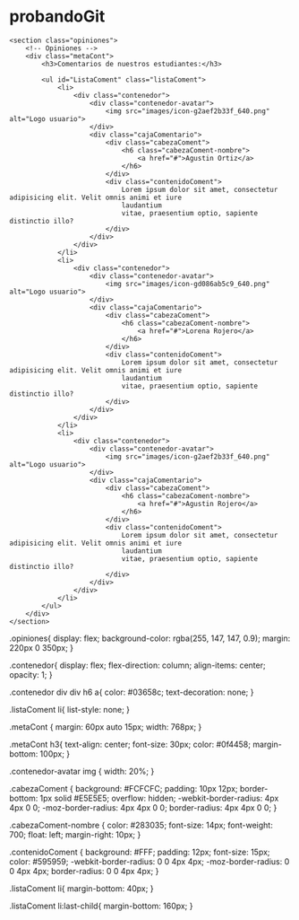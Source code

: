 # probandoGit

    <section class="opiniones">
        <!-- Opiniones -->
        <div class="metaCont">
            <h3>Comentarios de nuestros estudiantes:</h3>

            <ul id="ListaComent" class="listaComent">
                <li>
                    <div class="contenedor">
                        <div class="contenedor-avatar">
                            <img src="images/icon-g2aef2b33f_640.png" alt="Logo usuario">
                        </div>
                        <div class="cajaComentario">
                            <div class="cabezaComent">
                                <h6 class="cabezaComent-nombre">
                                    <a href="#">Agustin Ortiz</a>
                                </h6>
                            </div>
                            <div class="contenidoComent">
                                Lorem ipsum dolor sit amet, consectetur adipisicing elit. Velit omnis animi et iure
                                laudantium
                                vitae, praesentium optio, sapiente distinctio illo?
                            </div>
                        </div>
                    </div>
                </li>
                <li>
                    <div class="contenedor">
                        <div class="contenedor-avatar">
                            <img src="images/icon-gd086ab5c9_640.png" alt="Logo usuario">
                        </div>
                        <div class="cajaComentario">
                            <div class="cabezaComent">
                                <h6 class="cabezaComent-nombre">
                                    <a href="#">Lorena Rojero</a>
                                </h6>
                            </div>
                            <div class="contenidoComent">
                                Lorem ipsum dolor sit amet, consectetur adipisicing elit. Velit omnis animi et iure
                                laudantium
                                vitae, praesentium optio, sapiente distinctio illo?
                            </div>
                        </div>
                    </div>
                </li>
                <li>
                    <div class="contenedor">
                        <div class="contenedor-avatar">
                            <img src="images/icon-g2aef2b33f_640.png" alt="Logo usuario">
                        </div>
                        <div class="cajaComentario">
                            <div class="cabezaComent">
                                <h6 class="cabezaComent-nombre">
                                    <a href="#">Agustin Rojero</a>
                                </h6>
                            </div>
                            <div class="contenidoComent">
                                Lorem ipsum dolor sit amet, consectetur adipisicing elit. Velit omnis animi et iure
                                laudantium
                                vitae, praesentium optio, sapiente distinctio illo?
                            </div>
                        </div>
                    </div>
                </li>
            </ul>
        </div>
    </section>


.opiniones{
    display: flex;
    background-color: rgba(255, 147, 147, 0.9);
margin: 220px 0 350px;
}

.contenedor{
    display: flex;
    flex-direction: column;
    align-items: center;
	opacity: 1;
}

 .contenedor div div h6 a{
 	color: #03658c;
 	text-decoration: none;
 }

 .listaComent li{
	 list-style: none;
 }


.metaCont {
	margin: 60px auto 15px;
	width: 768px;
}

.metaCont h3{
	text-align: center;
	font-size: 30px;
	color: #0f4458;
	margin-bottom: 100px;
}

.contenedor-avatar img {
	width: 20%;
}

.cabezaComent {
	background: #FCFCFC;
	padding: 10px 12px;
	border-bottom: 1px solid #E5E5E5;
	overflow: hidden;
	-webkit-border-radius: 4px 4px 0 0;
	-moz-border-radius: 4px 4px 0 0;
	border-radius: 4px 4px 0 0;
}

.cabezaComent-nombre {
	color: #283035;
	font-size: 14px;
	font-weight: 700;
	float: left;
	margin-right: 10px;
}

.contenidoComent {
	background: #FFF;
	padding: 12px;
	font-size: 15px;
	color: #595959;
	-webkit-border-radius: 0 0 4px 4px;
	-moz-border-radius: 0 0 4px 4px;
	border-radius: 0 0 4px 4px;
}

.listaComent li{
	margin-bottom: 40px;
}

.listaComent li:last-child{
	margin-bottom: 160px;
}
